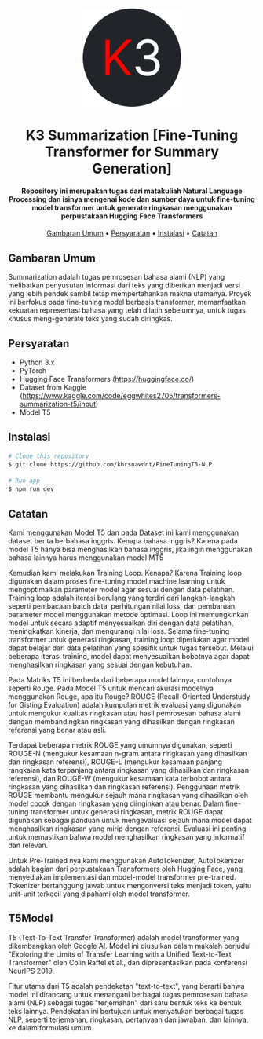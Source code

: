 
<h1 align="center">
  <br>
  <img src="https://github.com/khrsnawdnt/FineTuningT5-NLP/blob/0fb43f24a56fd541c50cfd8b56a308a2ac79e26d/img/logo.png" alt="K3 Summarization" width="200">
  <br>
  <br>
  K3 Summarization [Fine-Tuning Transformer for Summary Generation]
  <br>
</h1>

<h4 align="center">Repository ini merupakan tugas dari matakuliah Natural Language Processing dan isinya mengenai kode dan sumber daya untuk fine-tuning model transformer untuk generate ringkasan menggunakan perpustakaan Hugging Face Transformers</h4>

<p align="center">
  <a href="#gambaran-umum">Gambaran Umum</a> •
  <a href="#persyaratan">Persyaratan</a> •
  <a href="#instalasi">Instalasi</a> •
  <a href="#Catatan">Catatan</a> 
</p>


## Gambaran Umum

Summarization adalah tugas pemrosesan bahasa alami (NLP) yang melibatkan penyusutan informasi dari teks yang diberikan menjadi versi yang lebih pendek sambil tetap mempertahankan makna utamanya. Proyek ini berfokus pada fine-tuning model berbasis transformer, memanfaatkan kekuatan representasi bahasa yang telah dilatih sebelumnya, untuk tugas khusus meng-generate teks yang sudah diringkas.

## Persyaratan

*	Python 3.x
*	PyTorch
*	Hugging Face Transformers (https://huggingface.co/)
*	Dataset from Kaggle (https://www.kaggle.com/code/eggwhites2705/transformers-summarization-t5/input)
*	Model T5

## Instalasi

```bash
# Clone this repository
$ git clone https://github.com/khrsnawdnt/FineTuningT5-NLP

# Run app
$ npm run dev
```

## Catatan
Kami menggunakan Model T5 dan pada Dataset ini kami menggunakan dataset berita berbahasa inggris. Kenapa bahasa inggris? Karena pada model T5 hanya bisa menghasilkan bahasa inggris, jika ingin menggunakan bahasa lainnya harus menggunakan model MT5

Kemudian kami melakukan Training Loop. Kenapa? Karena Training loop digunakan dalam proses fine-tuning model machine learning untuk mengoptimalkan parameter model agar sesuai dengan data pelatihan. Training loop adalah iterasi berulang yang terdiri dari langkah-langkah seperti pembacaan batch data, perhitungan nilai loss, dan pembaruan parameter model menggunakan metode optimasi. Loop ini memungkinkan model untuk secara adaptif menyesuaikan diri dengan data pelatihan, meningkatkan kinerja, dan mengurangi nilai loss. Selama fine-tuning transformer untuk generasi ringkasan, training loop diperlukan agar model dapat belajar dari data pelatihan yang spesifik untuk tugas tersebut. Melalui beberapa iterasi training, model dapat menyesuaikan bobotnya agar dapat menghasilkan ringkasan yang sesuai dengan kebutuhan.

Pada Matriks T5 ini berbeda dari beberapa model lainnya, contohnya seperti Rouge. Pada Model T5 untuk mencari akurasi modelnya menggunakan Rouge, apa itu Rouge? ROUGE (Recall-Oriented Understudy for Gisting Evaluation) adalah kumpulan metrik evaluasi yang digunakan untuk mengukur kualitas ringkasan atau hasil pemrosesan bahasa alami dengan membandingkan ringkasan yang dihasilkan dengan ringkasan referensi yang benar atau asli.

Terdapat beberapa metrik ROUGE yang umumnya digunakan, seperti ROUGE-N (mengukur kesamaan n-gram antara ringkasan yang dihasilkan dan ringkasan referensi), ROUGE-L (mengukur kesamaan panjang rangkaian kata terpanjang antara ringkasan yang dihasilkan dan ringkasan referensi), dan ROUGE-W (mengukur kesamaan kata terbobot antara ringkasan yang dihasilkan dan ringkasan referensi). Penggunaan metrik ROUGE membantu mengukur sejauh mana ringkasan yang dihasilkan oleh model cocok dengan ringkasan yang diinginkan atau benar. Dalam fine-tuning transformer untuk generasi ringkasan, metrik ROUGE dapat digunakan sebagai panduan untuk mengevaluasi sejauh mana model dapat menghasilkan ringkasan yang mirip dengan referensi. Evaluasi ini penting untuk memastikan bahwa model menghasilkan ringkasan yang informatif dan relevan.

Untuk Pre-Trained nya kami menggunakan AutoTokenizer, AutoTokenizer adalah bagian dari perpustakaan Transformers oleh Hugging Face, yang menyediakan implementasi dan model-model transformer pre-trained. Tokenizer bertanggung jawab untuk mengonversi teks menjadi token, yaitu unit-unit terkecil yang dipahami oleh model transformer.

## T5Model
T5 (Text-To-Text Transfer Transformer) adalah model transformer yang dikembangkan oleh Google AI. Model ini diusulkan dalam makalah berjudul "Exploring the Limits of Transfer Learning with a Unified Text-to-Text Transformer" oleh Colin Raffel et al., dan dipresentasikan pada konferensi NeurIPS 2019.

Fitur utama dari T5 adalah pendekatan "text-to-text", yang berarti bahwa model ini dirancang untuk menangani berbagai tugas pemrosesan bahasa alami (NLP) sebagai tugas "terjemahan" dari satu bentuk teks ke bentuk teks lainnya. Pendekatan ini bertujuan untuk menyatukan berbagai tugas NLP, seperti terjemahan, ringkasan, pertanyaan dan jawaban, dan lainnya, ke dalam formulasi umum.





